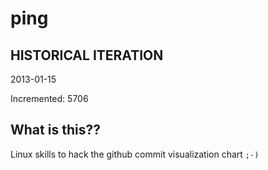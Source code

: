 # ping

## HISTORICAL ITERATION
2013-01-15

Incremented: 5706

## What is this?? 
Linux skills to hack the github commit visualization chart `;-)`
